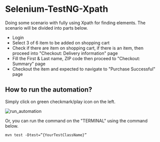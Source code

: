 # Selenium-TestNG-Xpath
Doing some scenario with fully using Xpath for finding elements. The scenario will be divided into parts below.

- Login
- Select 3 of 6 item to be added on shopping cart
- Check if there are item on shopping cart, if there is an item, then proceed into "Checkout: Delivery information" page
- Fill the First & Last name, ZIP code then proceed to "Checkout: Summary" page
- Checkout the item and expected to navigate to "Purchase Successful" page


## How to run the automation?

Simply click on green checkmark/play icon on the left.

![run_automation](https://github.com/dementozzz/Selenium-TestNG-Xpath/assets/20464988/fac9d8a4-d048-464c-a668-49169be963d3)

Or, you can run the command on the "TERMINAL" using the command below.

```
mvn test -Dtest=”{YourTestClassName}”
```



